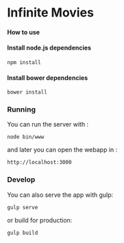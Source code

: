 Infinite Movies
===================

#### How to use

#### **Install node.js dependencies**
```
npm install
```

#### **Install bower dependencies**
```
bower install
```

### **Running**
You can run the server with :
```
node bin/www
```
and later you can open the webapp in :
```
http://localhost:3000
```

### **Develop**
You can also serve the app with gulp:
```
gulp serve
```

or build for production:
```
gulp build
```
